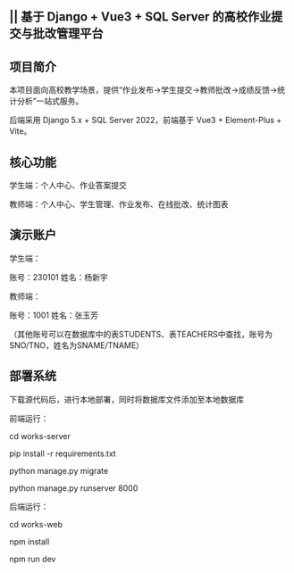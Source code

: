 || 基于 Django + Vue3 + SQL Server 的高校作业提交与批改管理平台
--------------------------------------------------------------------------------------------------
 
 项目简介
 --------------------------------------------------------------------------------------------------
本项目面向高校教学场景，提供“作业发布→学生提交→教师批改→成绩反馈→统计分析”一站式服务。

后端采用 Django 5.x + SQL Server 2022，前端基于 Vue3 + Element-Plus + Vite。


核心功能
--------------------------------------------------------------------------------------------------
学生端：个人中心、作业答案提交

教师端：个人中心、学生管理、作业发布、在线批改、统计图表


演示账户
--------------------------------------------------------------------------------------------------
学生端：

账号：230101       姓名：杨新宇

教师端：

账号：1001         姓名：张玉芳

（其他账号可以在数据库中的表STUDENTS、表TEACHERS中查找，账号为SNO/TNO，姓名为SNAME/TNAME）


部署系统
--------------------------------------------------------------------------------------------------
下载源代码后，进行本地部署，同时将数据库文件添加至本地数据库

前端运行：

cd works-server

pip install -r requirements.txt

python manage.py migrate

python manage.py runserver 8000

后端运行：

cd works-web

npm install

npm run dev

